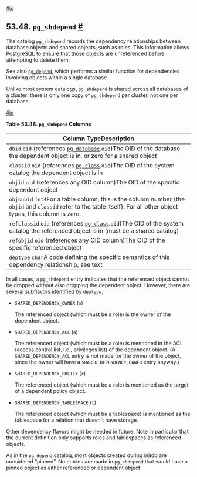 [#id](#CATALOG-PG-SHDEPEND)

## 53.48. `pg_shdepend` [#](#CATALOG-PG-SHDEPEND)



The catalog `pg_shdepend` records the dependency relationships between database objects and shared objects, such as roles. This information allows PostgreSQL to ensure that those objects are unreferenced before attempting to delete them.

See also [`pg_depend`](catalog-pg-depend), which performs a similar function for dependencies involving objects within a single database.

Unlike most system catalogs, `pg_shdepend` is shared across all databases of a cluster: there is only one copy of `pg_shdepend` per cluster, not one per database.

[#id](#id-1.10.4.50.6)

**Table 53.48. `pg_shdepend` Columns**

| Column TypeDescription                                                                                                                                                 |
| ---------------------------------------------------------------------------------------------------------------------------------------------------------------------- |
| `dbid` `oid` (references [`pg_database`](catalog-pg-database).`oid`)The OID of the database the dependent object is in, or zero for a shared object               |
| `classid` `oid` (references [`pg_class`](catalog-pg-class).`oid`)The OID of the system catalog the dependent object is in                                         |
| `objid` `oid` (references any OID column)The OID of the specific dependent object                                                                                      |
| `objsubid` `int4`For a table column, this is the column number (the `objid` and `classid` refer to the table itself). For all other object types, this column is zero. |
| `refclassid` `oid` (references [`pg_class`](catalog-pg-class).`oid`)The OID of the system catalog the referenced object is in (must be a shared catalog)          |
| `refobjid` `oid` (references any OID column)The OID of the specific referenced object                                                                                  |
| `deptype` `char`A code defining the specific semantics of this dependency relationship; see text                                                                       |


In all cases, a `pg_shdepend` entry indicates that the referenced object cannot be dropped without also dropping the dependent object. However, there are several subflavors identified by `deptype`:

* `SHARED_DEPENDENCY_OWNER` (`o`)

  The referenced object (which must be a role) is the owner of the dependent object.

* `SHARED_DEPENDENCY_ACL` (`a`)

  The referenced object (which must be a role) is mentioned in the ACL (access control list, i.e., privileges list) of the dependent object. (A `SHARED_DEPENDENCY_ACL` entry is not made for the owner of the object, since the owner will have a `SHARED_DEPENDENCY_OWNER` entry anyway.)

* `SHARED_DEPENDENCY_POLICY` (`r`)

  The referenced object (which must be a role) is mentioned as the target of a dependent policy object.

* `SHARED_DEPENDENCY_TABLESPACE` (`t`)

  The referenced object (which must be a tablespace) is mentioned as the tablespace for a relation that doesn't have storage.

Other dependency flavors might be needed in future. Note in particular that the current definition only supports roles and tablespaces as referenced objects.

As in the `pg_depend` catalog, most objects created during initdb are considered “pinned”. No entries are made in `pg_shdepend` that would have a pinned object as either referenced or dependent object.
